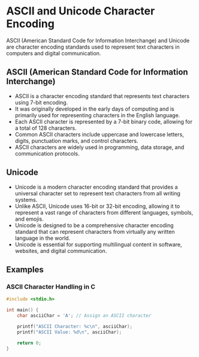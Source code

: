 # ASCII and Unicode Character Encoding

ASCII (American Standard Code for Information Interchange) and Unicode are character encoding standards used to represent text characters in computers and digital communication.

## ASCII (American Standard Code for Information Interchange)

- ASCII is a character encoding standard that represents text characters using 7-bit encoding.
- It was originally developed in the early days of computing and is primarily used for representing characters in the English language.
- Each ASCII character is represented by a 7-bit binary code, allowing for a total of 128 characters.
- Common ASCII characters include uppercase and lowercase letters, digits, punctuation marks, and control characters.
- ASCII characters are widely used in programming, data storage, and communication protocols.

## Unicode

- Unicode is a modern character encoding standard that provides a universal character set to represent text characters from all writing systems.
- Unlike ASCII, Unicode uses 16-bit or 32-bit encoding, allowing it to represent a vast range of characters from different languages, symbols, and emojis.
- Unicode is designed to be a comprehensive character encoding standard that can represent characters from virtually any written language in the world.
- Unicode is essential for supporting multilingual content in software, websites, and digital communication.

## Examples

### ASCII Character Handling in C

```c
#include <stdio.h>

int main() {
    char asciiChar = 'A'; // Assign an ASCII character

    printf("ASCII Character: %c\n", asciiChar);
    printf("ASCII Value: %d\n", asciiChar);

    return 0;
}
